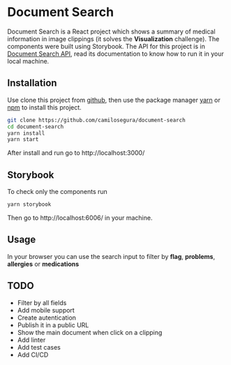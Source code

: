 # Document Search

Document Search is a React project which shows a summary of medical information in image clippings (it solves the **Visualization** challenge).  The components were built using Storybook.  The API for this project is in [Document Search API](https://github.com/camilosegura/document-search-api), read its documentation to know how to run it in your local machine.

## Installation

Use clone this project from [github](https://github.com/camilosegura/document-search), then use the package manager [yarn](https://yarnpkg.com/) or [npm](https://www.npmjs.com/get-npm) to install this project.

```bash
git clone https://github.com/camilosegura/document-search
cd document-search
yarn install
yarn start
```

After install and run go to http://localhost:3000/

## Storybook

To check only the components run

```bash
yarn storybook
```

Then go to http://localhost:6006/ in your machine.

## Usage

In your browser you can use the search input to filter by **flag**, **problems**, **allergies** or **medications**

## TODO

* Filter by all fields
* Add mobile support
* Create autentication
* Publish it in a public URL
* Show the main document when click on a clipping
* Add linter
* Add test cases
* Add CI/CD
